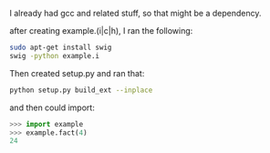I already had gcc and related stuff, so that might be a dependency.

after creating example.(i|c|h), I ran the following:

``` bash
sudo apt-get install swig
swig -python example.i   
```

Then created setup.py and ran that:
 
``` bash
python setup.py build_ext --inplace
```

and then could import:

``` python
>>> import example
>>> example.fact(4)
24
```

